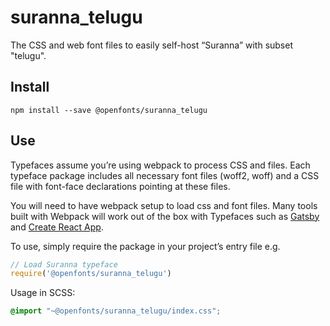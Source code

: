 
# suranna_telugu

The CSS and web font files to easily self-host “Suranna” with subset "telugu".

## Install

`npm install --save @openfonts/suranna_telugu`

## Use

Typefaces assume you’re using webpack to process CSS and files. Each typeface
package includes all necessary font files (woff2, woff) and a CSS file with
font-face declarations pointing at these files.

You will need to have webpack setup to load css and font files. Many tools built
with Webpack will work out of the box with Typefaces such as [Gatsby](https://github.com/gatsbyjs/gatsby)
and [Create React App](https://github.com/facebookincubator/create-react-app).

To use, simply require the package in your project’s entry file e.g.

```javascript
// Load Suranna typeface
require('@openfonts/suranna_telugu')
```

Usage in SCSS:
```scss
@import "~@openfonts/suranna_telugu/index.css";
```
